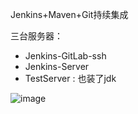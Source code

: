 Jenkins+Maven+Git持续集成

三台服务器：
- Jenkins-GitLab-ssh
- Jenkins-Server
- TestServer : 也装了jdk

![image](​ https://github.com/bsun33/note/blob/main/images/jenkins_1.png​)


